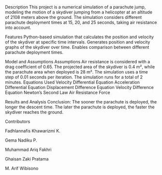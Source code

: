 Description
This project is a numerical simulation of a parachute jump, modeling the motion of a skydiver jumping from a helicopter at an altitude of 2108 meters above the ground. The simulation considers different parachute deployment times at 15, 20, and 25 seconds, taking air resistance into account.

Features
Python-based simulation that calculates the position and velocity of the skydiver at specific time intervals.
Generates position and velocity graphs of the skydiver over time.
Enables comparison between different parachute deployment times.

Model and Assumptions
Assumptions
Air resistance is considered with a drag coefficient of 0.65.
The projected area of the skydiver is 0.4 m², while the parachute area when deployed is 28 m².
The simulation uses a time step of 0.01 seconds per iteration.
The simulation runs for a total of 2 minutes.
Equations Used
Velocity Differential Equation
Acceleration Differential Equation
Displacement Difference Equation
Velocity Difference Equation
Newton’s Second Law
Air Resistance Force

Results and Analysis
Conclusion:
The sooner the parachute is deployed, the longer the descent time.
The later the parachute is deployed, the faster the skydiver reaches the ground.

Contributors

Fadhlannafis Khawarizmi K.

Gema Nadiku P.

Muhammad Ariq Fakhri

Ghaisan Zaki Pratama

M. Arif Wibisono

